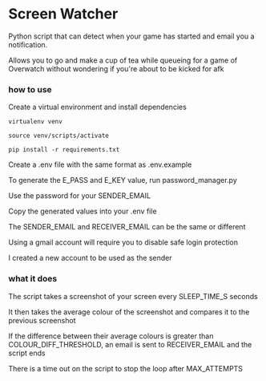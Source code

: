 # Screen Watcher

Python script that can detect when your game has started and email you a notification.

Allows you to go and make a cup of tea while queueing for a game of Overwatch without wondering if you're about to be kicked for afk


### how to use

Create a virtual environment and install dependencies

```
virtualenv venv

source venv/scripts/activate 

pip install -r requirements.txt
```

Create a .env file with the same format as .env.example

To generate the E_PASS and E_KEY value, run password_manager.py

Use the password for your SENDER_EMAIL

Copy the generated values into your .env file

The SENDER_EMAIL and RECEIVER_EMAIL can be the same or different

Using a gmail account will require you to disable safe login protection

I created a new account to be used as the sender

### what it does

The script takes a screenshot of your screen every SLEEP_TIME_S seconds

It then takes the average colour of the screenshot and compares it to the previous screenshot

If the difference between their average colours is greater than COLOUR_DIFF_THRESHOLD, an email is sent to RECEIVER_EMAIL and the script ends

There is a time out on the script to stop the loop after MAX_ATTEMPTS




